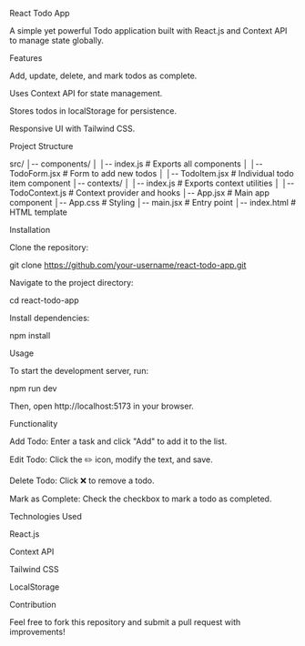 React Todo App

A simple yet powerful Todo application built with React.js and Context API to manage state globally.

Features

Add, update, delete, and mark todos as complete.

Uses Context API for state management.

Stores todos in localStorage for persistence.

Responsive UI with Tailwind CSS.

Project Structure

src/
│-- components/
│   │-- index.js        # Exports all components
│   │-- TodoForm.jsx    # Form to add new todos
│   │-- TodoItem.jsx    # Individual todo item component
│-- contexts/
│   │-- index.js        # Exports context utilities
│   │-- TodoContext.js  # Context provider and hooks
│-- App.jsx             # Main app component
│-- App.css             # Styling
│-- main.jsx            # Entry point
│-- index.html          # HTML template

Installation

Clone the repository:

git clone https://github.com/your-username/react-todo-app.git

Navigate to the project directory:

cd react-todo-app

Install dependencies:

npm install

Usage

To start the development server, run:

npm run dev

Then, open http://localhost:5173 in your browser.

Functionality

Add Todo: Enter a task and click "Add" to add it to the list.

Edit Todo: Click the ✏️ icon, modify the text, and save.

Delete Todo: Click ❌ to remove a todo.

Mark as Complete: Check the checkbox to mark a todo as completed.

Technologies Used

React.js

Context API

Tailwind CSS

LocalStorage

Contribution

Feel free to fork this repository and submit a pull request with improvements!
